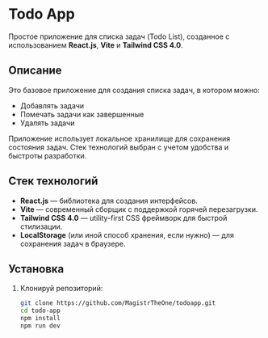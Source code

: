 # Todo App

Простое приложение для списка задач (Todo List), созданное с использованием **React.js**, **Vite** и **Tailwind CSS 4.0**.

## Описание

Это базовое приложение для создания списка задач, в котором можно:
- Добавлять задачи
- Помечать задачи как завершенные
- Удалять задачи

Приложение использует локальное хранилище для сохранения состояния задач. Стек технологий выбран с учетом удобства и быстроты разработки.

## Стек технологий

- **React.js** — библиотека для создания интерфейсов.
- **Vite** — современный сборщик с поддержкой горячей перезагрузки.
- **Tailwind CSS 4.0** — utility-first CSS фреймворк для быстрой стилизации.
- **LocalStorage** (или иной способ хранения, если нужно) — для сохранения задач в браузере.

## Установка

1. Клонируй репозиторий:

   ```bash
   git clone https://github.com/MagistrTheOne/todoapp.git
   cd todo-app
   npm install
   npm run dev
   
